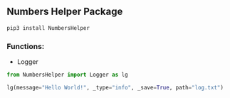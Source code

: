 ## Numbers Helper Package


```bash
pip3 install NumbersHelper
```

### Functions:

* Logger

```python
from NumbersHelper import Logger as lg

lg(message="Hello World!", _type="info", _save=True, path="log.txt")
```
